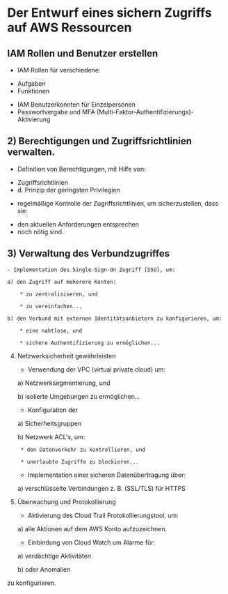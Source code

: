 # Der Entwurf eines sichern Zugriffs auf AWS Ressourcen

## IAM Rollen und Benutzer erstellen
+ IAM Rollen für verschiedene:
* Aufgaben
* Funktionen
+ IAM Benutzerkonnten für Einzelpersonen
+ Passwortvergabe und MFA (Multi-Faktor-Authentifizierungs)- Aktivierung

## 2) Berechtigungen und Zugriffsrichtlinien verwalten.
+ Definition von Berechtigungen, mit Hilfe von:
* Zugriffsrichtlinien
* d. Prinzip der geringsten Privilegien
+ regelmäßige Kontrolle der Zugriffsrichtlinien, um sicherzustellen, dass sie:
* den aktuellen Anforderungen entsprechen
* noch nötig sind.

## 3) Verwaltung des Verbundzugriffes

	- Implementation des Single-Sign-On Zugriff [SSO], um:

	a) den Zugriff auf meherere Konten:

		* zu zentralisiseren, und
 
		* zu vereinfachen...

	b) den Verbund mit externen Identitätsanbietern zu konfigurieren, um:

		* eine nahtlose, und 

		* sichere Authentifizierung zu ermöglichen...

4) Netzwerksicherheit gewährleisten

	- Verwendung der VPC (virtual private cloud) um:

	a) Netzwerksegmentierung, und

	b) isolierte Umgebungen zu ermöglichen...

	- Konfiguration der

	a) Sicherheitsgruppen

	b) Netzwerk ACL's, um:

		* den Datenverkehr zu kontrollieren, und

		* unerlaubte Zugriffe zu blockieren...

	- Implementation einer sicheren Datenübertragung über:

	a) verschlüsselte Verbindungen z. B. (SSL/TLS) für HTTPS

5) Überwachung und Protokollierung

	- Aktivierung des Cloud Trail Protokollierungstool, um:

	a) alle Aktionen auf dem AWS Konto aufzuzeichnen.

	- Einbindung von Cloud Watch um Alarme für:

	a) verdächtige Aktivitäten

	b) oder Anomalien

zu konfigurieren.
